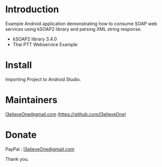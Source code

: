 # Introduction

Example Android application demonstrating how to consume SOAP web services using kSOAP2 library and parsing XML string response.

  - kSOAP2 library 3.4.0
  - Thai PTT Webservice Example

# Install

Importing Project to Android Studio.

# Maintainers

l3elieveOne@gmail.com (https://github.com/l3elieveOne)

# Donate

PayPal : l3elieveOne@gmail.com

Thank you.

